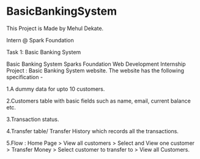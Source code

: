 # BasicBankingSystem
This Project is Made by Mehul Dekate.

Intern @ Spark Foundation

Task 1: Basic Banking System

Basic Banking System Sparks Foundation Web Development Internship Project : Basic Banking System website. The website has the following specification -

1.A dummy data for upto 10 customers.

2.Customers table with basic fields such as name, email, current balance etc. 

3.Transaction status.

4.Transfer table/ Transfer History which records all the transactions.

5.Flow : Home Page > View all customers > Select and View one customer > Transfer Money > Select customer to transfer to > View all Customers.
